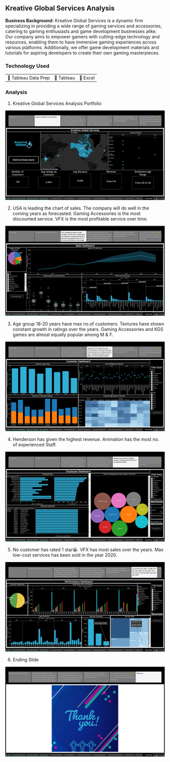 ## Kreative Global Services Analysis

**Business Background:** Kreative Global Services is a dynamic firm specializing in providing a wide range of gaming services and accessories, catering to gaming enthusiasts and game development businesses alike. Our company aims to empower gamers with cutting-edge technology and resources, enabling them to have immersive gaming experiences across various platforms. Additionally, we offer game development materials and tutorials for aspiring developers to create their own gaming masterpieces.

### Technology Used

<table>
  <tr>
    <td>🔹 Tableau Data Prep</td>
    <td>🔹 Tableau</td>
    <td>🔹 Excel</td>
  </tr>
</table>

### Analysis

1. Kreative Global Services Analysis Portfolio

<img src="images/CGS(1).png?raw=true"/>

2.  USA is leading the chart of sales. The company will do well in the coming years as forecasted. Gaming Accessories is the most discounted service. VFX is the most profitable service over time.
<img src="images/CGS(2).png?raw=true"/>

3. Age group 18-20 years have max no.of customers. Textures have shown constant growth in ratings over the years. Gaming Accessories and KGS games are almost equally popular among M & F.

<img src="images/CGS(3).png?raw=true"/>

4. Henderson has given the highest revenue. Animation has the most no. of experienced Staff.

<img src="images/CGS(4).png?raw=true"/>

5. No customer has rated 1 star😀. VFX has most sales over the years. Max low-cost services has been sold in the year 2020.
 
<img src="images/CGS(5).png?raw=true"/>

6. Ending Slide

<img src="images/CGS(6).png?raw=true"/>
